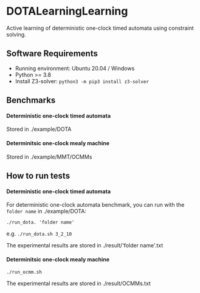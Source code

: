 # DOTALearningLearning
Active learning of deterministic one-clock timed automata using constraint solving.


## Software Requirements
- Running environment: Ubuntu 20.04 / Windows
- Python >= 3.8
- Install Z3-solver: `python3 -m pip3 install z3-solver`
## Benchmarks

#### Deterministic one-clock timed automata
Stored in ./example/DOTA

#### Determinitsic one-clock mealy machine
Stored in ./example/MMT/OCMMs

## How to run tests

#### Deterministic one-clock timed automata
For deterministic one-clock automata benchmark, you can run with the `folder name` in ./example/DOTA:

`./run_dota. 'folder name'`  

e.g. `./run_dota.sh 3_2_10`

The experimental results are stored in ./result/'folder name'.txt
#### Determinitsic one-clock mealy machine
`./run_ocmm.sh`

The experimental results are stored in ./result/OCMMs.txt


